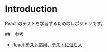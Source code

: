 # Introduction

React のテストを学習するためのレポジトリです。

##　参考

- [React テスト応用、テストに悩む人](https://zenn.dev/tkdn/books/react-testing-patterns/viewer/about-this-book)
